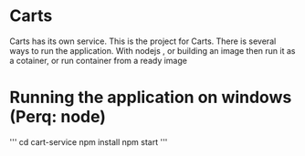 # Carts

Carts has its own service. This is the project for Carts. 
There is several ways to run the application. With nodejs , or building an image then run it as a cotainer, or run container from a ready image 
# Running the application on windows (Perq: node) 
'''
  cd cart-service 
  npm install 
  npm start 
'''

